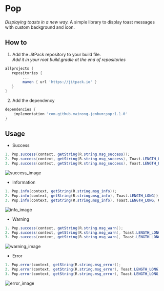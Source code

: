 # Pop

*Displaying toasts in a new way.*
A simple library to display toast messages with custom background and icon.

## How to

1. Add the JitPack repository to your build file.\
*Add it in your root build.gradle at the end of repositories*


```gradle
allprojects {
   repositories {
        ...
	    maven { url 'https://jitpack.io' }
   }
}
```

2. Add the dependency

```gradle
dependencies {
	implementation 'com.github.mainong-jenbum:pop:1.1.0'
}

```

## Usage

* Success
```java
1. Pop.success(context, getString(R.string.msg_success));
2. Pop.success(context, getString(R.string.msg_success), Toast.LENGTH_LONG));
3. Pop.success(context, getString(R.string.msg_success), Toast.LENGTH_LONG, Gravity.TOP));
```
![success_image](https://user-images.githubusercontent.com/23124053/58546398-e260bb80-8222-11e9-8320-21a22fbc5d6c.png)

* Information
```java
1. Pop.info(context, getString(R.string.msg_info));
2. Pop.info(context, getString(R.string.msg_info), Toast.LENGTH_LONG));
3. Pop.info(context, getString(R.string.msg_info), Toast.LENGTH_LONG, Gravity.TOP));
```
![info_image](https://user-images.githubusercontent.com/23124053/58546455-03291100-8223-11e9-8c13-a30e3baeb928.png)


* Warning
```java
1. Pop.success(context, getString(R.string.msg_warn));
2. Pop.success(context, getString(R.string.msg_warn), Toast.LENGTH_LONG));
3. Pop.success(context, getString(R.string.msg_warn), Toast.LENGTH_LONG, Gravity.TOP));
```
![warning_image](https://user-images.githubusercontent.com/23124053/58546500-19cf6800-8223-11e9-8867-5940af68e125.png)

* Error
```java
1. Pop.error(context, getString(R.string.msg_error));
2. Pop.error(context, getString(R.string.msg_error), Toast.LENGTH_LONG));
3. Pop.error(context, getString(R.string.msg_error), Toast.LENGTH_LONG, Gravity.TOP));
```
![error_image](https://user-images.githubusercontent.com/23124053/58546502-1c31c200-8223-11e9-86b5-10a5a987cb4d.png)
